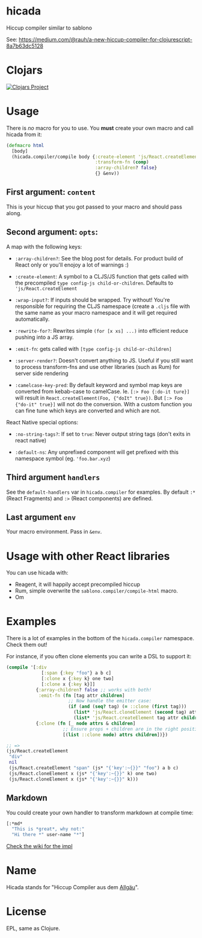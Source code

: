 # hicada
Hiccup compiler similar to sablono

See: https://medium.com/@rauh/a-new-hiccup-compiler-for-clojurescript-8a7b63dc5128

# Clojars

[![Clojars Project](http://clojars.org/hicada/latest-version.svg)](http://clojars.org/hicada)


# Usage

There is *no* macro for you to use. You **must** create your own
macro and call hicada from it:


```clj
(defmacro html
  [body]
  (hicada.compiler/compile body {:create-element 'js/React.createElement
                                 :transform-fn (comp)
                                 :array-children? false}
                                 {} &env))
```

## First argument: `content`

This is your hiccup that you got passed to your macro and should pass along.

## Second argument: `opts`:

A map with the following keys:

- `:array-children?`: See the blog post for details. For product build of React
  only or you'll enojoy a lot of warnings :)

- `:create-element`: A symbol to a CLJS/JS function that gets called with the
  precompiled `type config-js child-or-children`. Defaults to
  `'js/React.createElement`
   
- `:wrap-input?`: If inputs should be wrapped. Try without! You're responsible
  for requiring the CLJS namespace (create a `.cljs` file with the same name as
    your macro namespace and it will get required automatically.

- `:rewrite-for?`: Rewrites simple `(for [x xs] ...)` into efficient reduce
  pushing into a JS array.

- `:emit-fn`: gets called with `[type config-js child-or-children]`

- `:server-render?`: Doesn't convert anything to JS. Useful if you still want
  to process transform-fns and use other libraries (such as Rum) for server
  side rendering

- `:camelcase-key-pred`: By default keyword and symbol map keys are converted
  from kebab-case to camelCase. Ie. `[:> Foo {:do-it ture}]` will result in
  `React.createElement(Foo, {"doIt" true})`. But `[:> Foo {"do-it" true}]` will
  not do the conversion. With a custom function you can fine tune which keys
  are converted and which are not.

React Native special options:

- `:no-string-tags?`: If set to `true`: Never output string tags (don't exits in react native)

- `:default-ns`: Any unprefixed component will get prefixed with this namespace
  symbol (eg. `'foo.bar.xyz`)


## Third argument `handlers`

See the `default-handlers` var in `hicada.compiler` for examples. By default
`:*` (React Fragments) and `:>` (React components) are defined.

## Last argument `env`

Your macro environment. Pass in `&env`.

# Usage with other React libraries

You can use hicada with:

- Reagent, it will happily accept precompiled hiccup
- Rum, simple overwrite the `sablono.compiler/compile-html` macro.
- Om

# Examples

There is a lot of examples in the bottom of the `hicada.compiler` namespace.
Check them out!

For instance, if you often clone elements you can write a DSL to support it:


```clj
(compile '[:div
             [:span {:key "foo"} a b c]
             [:clone x {:key k} one two]
             [:clone x {:key k}]]
           {:array-children? false ;; works with both!
            :emit-fn (fn [tag attr children]
                       ;; Now handle the emitter case:
                       (if (and (seq? tag) (= ::clone (first tag)))
                         (list* 'js/React.cloneElement (second tag) attr children)
                         (list* 'js/React.createElement tag attr children)))}
           {:clone (fn [_ node attrs & children]
                     ;; Ensure props + children are in the right position:
                     [(list ::clone node) attrs children])})

;; =>
(js/React.createElement
 "div"
 nil
 (js/React.createElement "span" (js* "{'key':~{}}" "foo") a b c)
 (js/React.cloneElement x (js* "{'key':~{}}" k) one two)
 (js/React.cloneElement x (js* "{'key':~{}}" k)))

```
## Markdown

You could create your own handler to transform markdown at compile time:

```clojure
[:*md*
  "This is *great*, why not:"
  "Hi there *" user-name "*"]
```

[Check the wiki for the impl](https://github.com/rauhs/hicada/wiki/Markdown-parsing)

# Name

Hicada stands for "Hiccup Compiler aus dem [Allgäu](https://en.wikipedia.org/wiki/Allg%C3%A4u)".

# License

EPL, same as Clojure.
